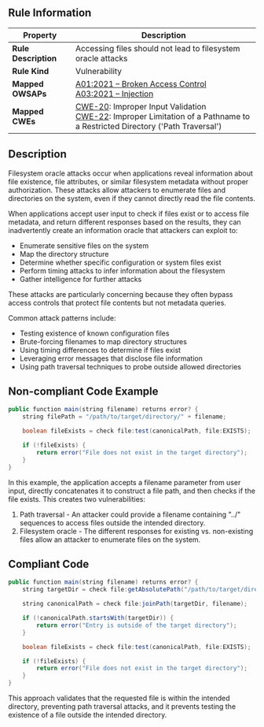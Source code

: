## Rule Information

| Property | Description |
|---------|-------------|
| **Rule Description** | Accessing files should not lead to filesystem oracle attacks |
| **Rule Kind** | Vulnerability |
| **Mapped OWSAPs** | [A01:2021 – Broken Access Control](https://owasp.org/Top10/A01_2021-Broken_Access_Control/)<br>[A03:2021 – Injection](https://owasp.org/Top10/A03_2021-Injection/) |
| **Mapped CWEs** | [CWE-20](https://cwe.mitre.org/data/definitions/20.html): Improper Input Validation<br>[CWE-22](https://cwe.mitre.org/data/definitions/22.html): Improper Limitation of a Pathname to a Restricted Directory ('Path Traversal') |

## Description

Filesystem oracle attacks occur when applications reveal information about file existence, file attributes, or similar filesystem metadata without proper authorization. These attacks allow attackers to enumerate files and directories on the system, even if they cannot directly read the file contents.

When applications accept user input to check if files exist or to access file metadata, and return different responses based on the results, they can inadvertently create an information oracle that attackers can exploit to:

- Enumerate sensitive files on the system
- Map the directory structure
- Determine whether specific configuration or system files exist
- Perform timing attacks to infer information about the filesystem
- Gather intelligence for further attacks

These attacks are particularly concerning because they often bypass access controls that protect file contents but not metadata queries.

Common attack patterns include:
- Testing existence of known configuration files
- Brute-forcing filenames to map directory structures 
- Using timing differences to determine if files exist
- Leveraging error messages that disclose file information
- Using path traversal techniques to probe outside allowed directories

## Non-compliant Code Example

```java
public function main(string filename) returns error? {
    string filePath = "/path/to/target/directory/" + filename;

    boolean fileExists = check file:test(canonicalPath, file:EXISTS);

    if (!fileExists) {
        return error("File does not exist in the target directory");
    }
}
```

In this example, the application accepts a filename parameter from user input, directly concatenates it to construct a file path, and then checks if the file exists. This creates two vulnerabilities:

1. Path traversal - An attacker could provide a filename containing "../" sequences to access files outside the intended directory.
2. Filesystem oracle - The different responses for existing vs. non-existing files allow an attacker to enumerate files on the system.


## Compliant Code

```java
public function main(string filename) returns error? {
    string targetDir = check file:getAbsolutePath("/path/to/target/directory/");

    string canonicalPath = check file:joinPath(targetDir, filename);

    if (!canonicalPath.startsWith(targetDir)) {
        return error("Entry is outside of the target directory");
    } 

    boolean fileExists = check file:test(canonicalPath, file:EXISTS);

    if (!fileExists) {
        return error("File does not exist in the target directory");
    }
}
```

This approach validates that the requested file is within the intended directory, preventing path traversal attacks, and it prevents testing the existence of a file outside the intended directory.
